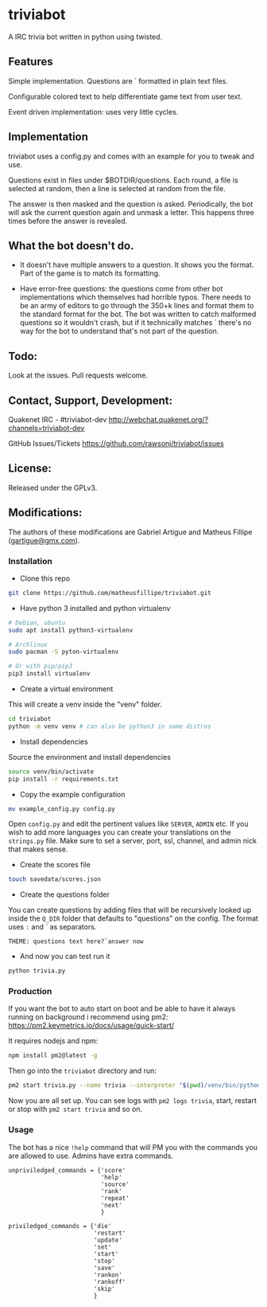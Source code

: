 triviabot
=========

A IRC trivia bot written in python using twisted.

Features
--------

Simple implementation. Questions are <string>`<string> formatted in plain text files.

Configurable colored text to help differentiate game text from user text.

Event driven implementation: uses very little cycles.

Implementation
--------------

triviabot uses a config.py and comes with an example for you to tweak and use.

Questions exist in files under $BOTDIR/questions.
Each round, a file is selected at random, then a line is selected at random from the file.

The answer is then masked and the question is asked. Periodically, the bot will ask the current question
again and unmask a letter. This happens three times before the answer is revealed.

What the bot doesn't do.
------------------------

  * It doesn't have multiple answers to a question. It shows you the format. Part of the game is to match its formatting.

  * Have error-free questions: the questions come from other bot implementations which themselves had horrible typos.
There needs to be an army of editors to go through the 350+k lines and format them to the standard format for the bot.
The bot was written to catch malformed questions so it wouldn't crash, but if it technically matches <string>`<string>
there's no way for the bot to understand that's not part of the question.


Todo:
-----

Look at the issues. Pull requests welcome.


Contact, Support, Development:
------------------------------

Quakenet IRC - #triviabot-dev
http://webchat.quakenet.org/?channels=triviabot-dev

GitHub Issues/Tickets
https://github.com/rawsonj/triviabot/issues


License:
--------

Released under the GPLv3.


Modifications:
--------------

The authors of these modifications are Gabriel Artigue and Matheus Fillipe (gartigue@gmx.com).

### Installation

* Clone this repo

```bash
git clone https://github.com/matheusfillipe/triviabot.git
```

* Have python 3 installed and python virtualenv

```bash
# Debian, ubuntu 
sudo apt install python3-virtualenv

# Archlinux
sudo pacman -S pyton-virtualenv

# Or with pip/pip3
pip3 install virtualenv
```

* Create a virtual environment

This will create a venv inside the "venv" folder.

```bash
cd triviabot
python -m venv venv # can also be python3 in some distros
```


* Install dependencies

Source the environment and install dependencies
```bash
source venv/bin/activate
pip install -r requirements.txt
```

* Copy the example configuration

```bash
mv example_config.py config.py
```

Open `config.py` and edit the pertinent values like `SERVER`, `ADMIN` etc. If you wish to add more languages you can create your translations on the `strings.py` file. Make sure to set a server, port, ssl, channel, and admin nick that makes sense.

* Create the scores file

```bash
touch savedata/scores.json
```

* Create the questions folder

You can create questions by adding files that will be recursively looked up inside the `Q_DIR` folder that defaults to "questions" on the config. The format uses `:` and \` as separators.

```
THEME: questions text here?`answer now
```

* And now you can test run it

```bash
python trivia.py
```

### Production

If you want the bot to auto start on boot and be able to have it always running on background i recommend using pm2: https://pm2.keymetrics.io/docs/usage/quick-start/

It requires nodejs and npm:

```bash
npm install pm2@latest -g
```

Then go into the `triviabot` directory and run:

```bash
pm2 start trivia.py --name trivia --interpreter "$(pwd)/venv/bin/python3"
```

Now you are all set up. You can see logs with `pm2 logs trivia`, start, restart or stop with `pm2 start trivia` and so on.


### Usage

The bot has a nice `!help` command that will PM you with the commands you are allowed to use. Admins have extra commands.

    unpriviledged_commands = {'score'
                              'help'
                              'source'
                              'rank'
                              'repeat'
                              'next'
                              }

    priviledged_commands = {'die'
                            'restart'
                            'update'
                            'set'
                            'start'
                            'stop'
                            'save'
                            'rankon'
                            'rankoff'
                            'skip'
                            }
